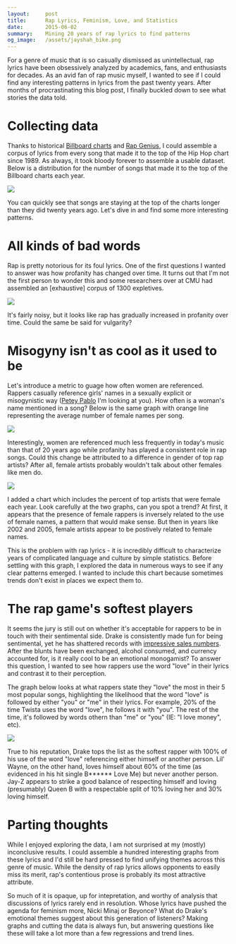 ```yaml
---
layout:     post
title:      Rap Lyrics, Feminism, Love, and Statistics
date:       2015-06-02
summary:    Mining 20 years of rap lyrics to find patterns
og_image:   /assets/jayshah_bike.png
---
```


For a genre of music that is so casually dismissed as unintellectual, rap lyrics have been obsessively analyzed by academics, fans, and enthusiasts for decades. As an avid fan of rap music myself, I wanted to see if I could find any interesting patterns in lyrics from the past twenty years. After months of procrastinating this blog post, I finally buckled down to see what stories the data told.

# Collecting data

Thanks to historical [Billboard charts](http://en.wikipedia.org/wiki/List_of_Billboard_number-one_rap_singles_of_the_1980s_and_1990s#1989) and [Rap Genius](http://rap.genius.com), I could assemble a corpus of lyrics from every song that made it to the top of the Hip Hop chart since 1989. As always, it took bloody forever to assemble a usable dataset. Below is a distribution for the number of songs that made it to the top of the Billboard charts each year.

![](/assets/post5_chart1.png)

You can quickly see that songs are staying at the top of the charts longer than they did twenty years ago. Let's dive in and find some more interesting patterns.

# All kinds of bad words

Rap is pretty notorious for its foul lyrics. One of the first questions I wanted to answer was how profanity has changed over time. It turns out that I'm not the first person to wonder this and some researchers over at CMU had assembled an [exhaustive] corpus of 1300 expletives.

![](/assets/post5_chart2.png)

It's fairly noisy, but it looks like rap has gradually increased in profanity over time. Could the same be said for vulgarity?

# Misogyny isn't as cool as it used to be

Let's introduce a metric to guage how often women are referenced. Rappers casually reference girls' names in a sexually explicit or misogynistic way ([Petey Pablo](http://genius.com/Petey-pablo-freek-a-leek-lyrics) I'm looking at you). How often is a woman's name mentioned in a song? Below is the same graph with orange line representing the average number of female names per song.

![](/assets/post5_chart3.png)

Interestingly, women are referenced much less frequently in today's music than that of 20 years ago while profanity has played a consistent role in rap songs. Could this change be attributed to a difference in gender of top rap artists? After all, female artists probably wouldn't talk about other females like men do.

![](/assets/post5_chart4.png)

I added a chart which includes the percent of top artists that were female each year. Look carefully at the two graphs, can you spot a trend? At first, it appears that the presence of female rappers is inversely related to the use of female names, a pattern that would make sense. But then in years like 2002 and 2005, female artists appear to be postively related to female names.

This is the problem with rap lyrics - it is incredibly difficult to characterize years of complicated language and culture by simple statistics. Before settling with this graph, I explored the data in numerous ways to see if any clear patterns emerged. I wanted to include this chart because sometimes trends don't exist in places we expect them to.

# The rap game's softest players

It seems the jury is still out on whether it's acceptable for rappers to be in touch with their sentimental side. Drake is consistently made fun for being sentimental, yet he has shattered records with [impressive sales numbers](http://en.wikipedia.org/wiki/Drake_discography). After the blunts have been exchanged, alcohol consumed, and currency accounted for, is it really cool to be an emotional monogamist? To answer this question, I wanted to see how rappers use the word "love" in their lyrics and contrast it to their perception.

The graph below looks at what rappers state they "love" the most in their 5 most popular songs, highlighting the likelihood that the word "love" is followed by either "you" or "me" in their lyrics. For example, 20% of the time Twista uses the word "love", he follows it with "you". The rest of the time, it's followed by words othern than "me" or "you" (IE: "I love money", etc).

![](/assets/post5_chart5.png)

True to his reputation, Drake tops the list as the softest rapper with 100% of his use of the word "love" referencing either himself or another person. Lil' Wayne, on the other hand, loves himself about 60% of the time (as evidenced in his hit single B****** Love Me) but never another person. Jay-Z appears to strike a good balance of respecting himself and loving (presumably) Queen B with a respectable split of 10% loving her and 30% loving himself.

# Parting thoughts

While I enjoyed exploring the data, I am not surprised at my (mostly) inconclusive results. I could assemble a hundred interesting graphs from these lyrics and I'd still be hard pressed to find unifying themes across this genre of music. While the density of rap lyrics allows opponents to easily miss its merit, rap's contentious prose is probably its most attractive attribute.

So much of it is opaque, up for intepretation, and worthy of analysis that discussions of lyrics rarely end in resolution. Whose lyrics have pushed the agenda for feminism more, Nicki Minaj or Beyonce? What do Drake's emotional themes suggest about this generation of listeners? Making graphs and cutting the data is always fun, but answering questions like these will take a lot more than a few regressions and trend lines.









